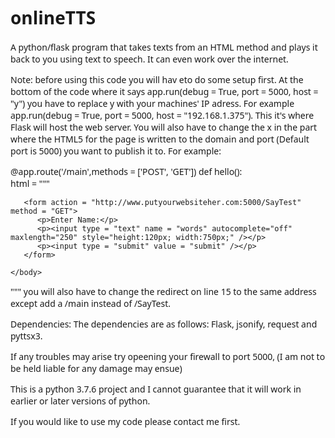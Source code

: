 # onlineTTS
A python/flask program that takes texts from an HTML method and plays it back to you using text to speech. It can even work over the internet.

Note: before using this code you will hav eto do some setup first. At the bottom of the code where it says app.run(debug = True, port = 5000, host = "y") you have to replace y with your machines' IP adress. For example app.run(debug = True, port = 5000, host = "192.168.1.375"). This it's where Flask will host the web server. You will also have to change the x in the part where the HTML5 for the page is written to the domain and port (Default port is 5000) you want to publish it to. For example: 

@app.route('/main',methods = ['POST', 'GET'])
def hello():   
   html = """
   <html>
    <body style="font-family:'Segoe UI', Tahoma, Geneva, Verdana, sans-serif">
       
       <form action = "http://www.putyourwebsiteher.com:5000/SayTest" method = "GET">
          <p>Enter Name:</p>
          <p><input type = "text" name = "words" autocomplete="off" maxlength="250" style="height:120px; width:750px;" /></p>
          <p><input type = "submit" value = "submit" /></p>
       </form>
 
    </body>
   </html> """
you will also have to change the redirect on line 15 to the same address except add a /main instead of /SayTest.

Dependencies: The dependencies are as follows: Flask, jsonify, request and pyttsx3.

If any troubles may arise try opeening your firewall to port 5000, (I am not to be held liable for any damage may ensue)

This is a python 3.7.6 project and I cannot guarantee that it will work in earlier or later versions of python. 

If you would like to use my code please contact me first.
